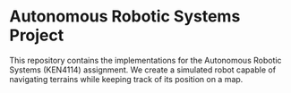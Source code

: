 # Autonomous Robotic Systems Project
This repository contains the implementations for the Autonomous Robotic Systems (KEN4114) assignment. 
We create a simulated robot capable of navigating terrains while keeping track of its position on a map.
